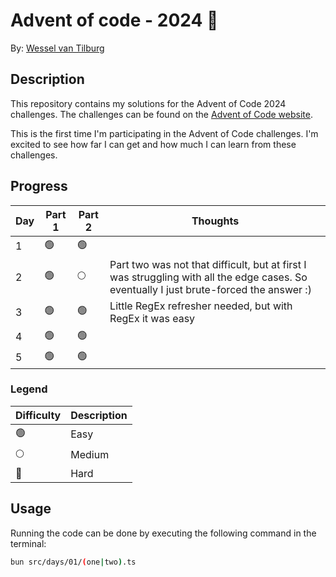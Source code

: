 # Advent of code - 2024 🎄

By: [Wessel van Tilburg](https://github.com/wesselvantilburg)

## Description

This repository contains my solutions for the Advent of Code 2024 challenges. The challenges can be found on the [Advent of Code website](https://adventofcode.com/2024).

This is the first time I'm participating in the Advent of Code challenges. I'm excited to see how far I can get and how much I can learn from these challenges.

## Progress

| Day | Part 1 | Part 2 | Thoughts                                                                                                                                |
| --- | ------ | ------ | --------------------------------------------------------------------------------------------------------------------------------------- |
| 1   | 🟢     | 🟢     |
| 2   | 🟢     | 🌕     | Part two was not that difficult, but at first I was struggling with all the edge cases. So eventually I just brute-forced the answer :) |
| 3   | 🟢     | 🟢     | Little RegEx refresher needed, but with RegEx it was easy                                                                               |
| 4   | 🟢     | 🟢     |
| 5   | 🟢     | 🟢     |

### Legend

| Difficulty | Description |
| ---------- | ----------- |
| 🟢         | Easy        |
| 🌕         | Medium      |
| 🔴         | Hard        |

## Usage

Running the code can be done by executing the following command in the terminal:

```bash
bun src/days/01/(one|two).ts
```
